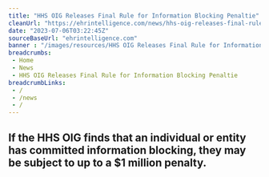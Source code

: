 ```yaml
--- 
title: "HHS OIG Releases Final Rule for Information Blocking Penaltie"
cleanUrl: "https://ehrintelligence.com/news/hhs-oig-releases-final-rule-for-information-blocking-penalties"
date: "2023-07-06T03:22:45Z"
sourceBaseUrl: "ehrintelligence.com"
banner : "/images/resources/HHS OIG Releases Final Rule for Information Blocking Penaltie.jpg"
breadcrumbs:
 - Home
 - News
 - HHS OIG Releases Final Rule for Information Blocking Penaltie
breadcrumbLinks:
 - / 
 - /news
 - / 
---
```

If the HHS OIG finds that an individual or entity has committed information blocking, they may be subject to up to a $1 million penalty.
----------------------------------------------------------------------------------------------------------------------------------------
